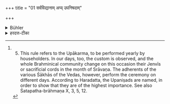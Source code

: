 +++
title = "01 सर्वविद्यानाम् अप्य् उपनिषदाम्"

+++

<details><summary>Bühler</summary>

1. On the day on which, beginning the study of the whole sacred science, the Upaniṣads (and the rest, he performs the Upākarma in the morning) he shall not study (at night). [^1] 


[^1]:  5. This rule refers to the Upākarma, to be performed yearly by householders. In our days, too, the custom is observed, and the whole Brahminical community change on this occasion their Jenvīs or sacrificial cords in the month of Srāvaṇa. The adherents of the various Śākhās of the Vedas, however, perform the ceremony on different days. According to Haradatta, the Upaniṣads are named, in order to show that they are of the highest importance. See also Śatapatha-brāhmaṇa X, 3, 5, 12.
</details>

<details><summary>हरदत्त-टीका</summary>

## सूत्रम्
सर्वविद्यानामप्युपनिषदामुपाकृत्याऽनध्ययनं तदहः ॥१॥  
### टिप्पनी
कर्मणि षष्ठी । सर्वविद्या अङ्गविद्या अप्युपनिषद उपाकृत्याध्येतुमारभ्य वदहरनध्ययनं तस्मिन्नहन्यध्ययनं न कर्तव्यम् । उपनिषद्ग्रहणं प्राधान्यख्यापनार्थम । ब्राह्मणा आयाता, वसिष्ठोऽध्यायात इतिवत् ॥१॥
</details>
